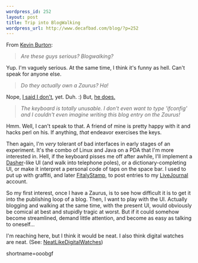 ```yaml
--- 
wordpress_id: 252
layout: post
title: Trip into BlogWalking
wordpress_url: http://www.decafbad.com/blog/?p=252
---
```

<p>From <a href="http://www.peerfear.org/rss/permalink/1031989005.shtml">Kevin Burton</a>:<blockquote><i>Are these guys serious? Blogwalking?</i></blockquote>Yup.  I'm vaguely serious.  At the same time, I think it's funny as hell.  Can't speak for anyone else.<blockquote><i>Do they actually own a Zaurus? Ha!</i></blockquote>Nope, <a href="http://www.decafbad.com/news_archives/000272.phtml#000272">I said I don't</a>, yet.  Duh.  :)  But, <a href="http://radio.ntwizards.net/2002/09/10.html#a976">he does.</a><blockquote><i>The keyboard is totally unusable. I don't even want to type 'ifconfig' and I couldn't even imagine writing this blog entry on the Zaurus!</i></blockquote>Hmm.  Well, I can't speak to that.  A friend of mine is pretty happy with it and hacks perl on his.  If anything, <i>that</i> endeavor exercises the keys.  </p>
<p>Then again, I'm <i>very</i> tolerant of bad interfaces in early stages of an experiment.  It's the combo of Linux and Java on a PDA that I'm more interested in.  Hell, if the keyboard pisses me off after awhile, I'll implement a <a href="http://www.inference.phy.cam.ac.uk/dasher/">Dasher</a>-like UI (and walk into telephone poles), or a dictionary-completing UI, or make it interpret a personal code of taps on the space bar.  I used to put up with graffiti, and later <a href="http://www.fitaly.com/fitalystamp/fitalystampdesign.htm">FitalyStamp</a>, to post entries to my <a href="http://www.decafbad.com/twiki/bin/view/Main/LiveJournal">LiveJournal</a> account.</p>
<p>So my first interest, once I have a Zaurus, is to see how difficult it is to get it into the publishing loop of a blog.  Then, I want to play with the UI.  Actually blogging and walking at the same time, with the present UI, would obviously be comical at best and stupidly tragic at worst.  But if it could somehow become streamlined, demand little attention, and become as easy as talking to oneself...  </p>
<p>I'm reaching here, but I think it would be neat.  I also think digital watches are neat. (See: <a href="http://www.decafbad.com/twiki/bin/view/Main/NeatLikeDigitalWatches">NeatLikeDigitalWatches</a>)</p>
<!--more-->
shortname=ooobgf
